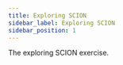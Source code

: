 ```yaml
---
title: Exploring SCION
sidebar_label: Exploring SCION
sidebar_position: 1
---
```


The exploring SCION exercise.
